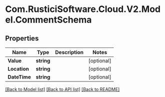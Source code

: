 # Com.RusticiSoftware.Cloud.V2.Model.CommentSchema
## Properties

Name | Type | Description | Notes
------------ | ------------- | ------------- | -------------
**Value** | **string** |  | [optional] 
**Location** | **string** |  | [optional] 
**DateTime** | **string** |  | [optional] 

[[Back to Model list]](../README.md#documentation-for-models) [[Back to API list]](../README.md#documentation-for-api-endpoints) [[Back to README]](../README.md)

